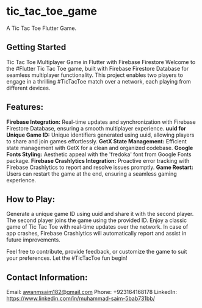 # tic_tac_toe_game

A Tic Tac Toe Flutter Game.

## Getting Started

Tic Tac Toe Multiplayer Game in Flutter with Firebase Firestore
Welcome to the #Flutter Tic Tac Toe game, built with Firebase Firestore Database for seamless multiplayer functionality. This project enables two players to engage in a thrilling #TicTacToe match over a network, each playing from different devices.

## Features:

**Firebase Integration:** Real-time updates and synchronization with Firebase Firestore Database, ensuring a smooth multiplayer experience.
**uuid for Unique Game ID:** Unique identifiers generated using uuid, allowing players to share and join games effortlessly.
**GetX State Management:** Efficient state management with GetX for a clean and organized codebase.
**Google Fonts Styling:** Aesthetic appeal with the 'fredoka' font from Google Fonts package.
**Firebase Crashlytics Integration:** Proactive error tracking with Firebase Crashlytics to report and resolve issues promptly.
**Game Restart:** Users can restart the game at the end, ensuring a seamless gaming experience.

## How to Play:
Generate a unique game ID using uuid and share it with the second player.
The second player joins the game using the provided ID.
Enjoy a classic game of Tic Tac Toe with real-time updates over the network.
In case of app crashes, Firebase Crashlytics will automatically report and assist in future improvements.

Feel free to contribute, provide feedback, or customize the game to suit your preferences. Let the #TicTacToe fun begin!

## Contact Information:

Email: awanmsaim182@gmail.com
Phone: +923164168178
LinkedIn: https://www.linkedin.com/in/muhammad-saim-5bab731bb/
